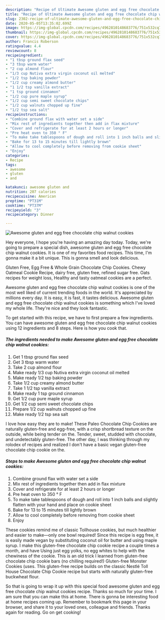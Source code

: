 ```yaml
---
description: "Recipe of Ultimate Awesome gluten and egg free chocolate chip walnut cookies"
title: "Recipe of Ultimate Awesome gluten and egg free chocolate chip walnut cookies"
slug: 2302-recipe-of-ultimate-awesome-gluten-and-egg-free-chocolate-chip-walnut-cookies
date: 2020-05-05T13:35:02.699Z
image: https://img-global.cpcdn.com/recipes/4962810148683776/751x532cq70/awesome-gluten-and-egg-free-chocolate-chip-walnut-cookies-recipe-main-photo.jpg
thumbnail: https://img-global.cpcdn.com/recipes/4962810148683776/751x532cq70/awesome-gluten-and-egg-free-chocolate-chip-walnut-cookies-recipe-main-photo.jpg
cover: https://img-global.cpcdn.com/recipes/4962810148683776/751x532cq70/awesome-gluten-and-egg-free-chocolate-chip-walnut-cookies-recipe-main-photo.jpg
author: Francis Roberson
ratingvalue: 4.4
reviewcount: 8
recipeingredient:
- "1 tbsp ground flax seed"
- "3 tbsp warm water"
- "2 cup almond flour"
- "1/3 cup Nutiva extra virgin coconut oil melted"
- "1/2 tsp baking powder"
- "1/2 cup creamy almond butter"
- "1 1/2 tsp vanilla extract"
- "1 tsp ground cinnamon"
- "1/2 cup pure maple syrup"
- "1/2 cup semi sweet chocolate chips"
- "1/2 cup walnuts chopped up fine"
- "1/2 tsp sea salt"
recipeinstructions:
- "Combine ground flax with water set a side"
- "Mix rest of ingredients together then add in flax mixture"
- "Cover and refrigerate for at least 2 hours or longer"
- "Pre heat oven to 350 ° F"
- "To make take tablespoons of dough and roll into 1 inch balls and slightly flatten with your hand and place on cookie sheet"
- "Bake for 13 to 15 minutes till lightly brown"
- "Allow to cool completely before removing from cookie sheet"
- "Enjoy"
categories:
- Recipe
tags:
- awesome
- gluten
- and

katakunci: awesome gluten and 
nutrition: 207 calories
recipecuisine: American
preptime: "PT31M"
cooktime: "PT37M"
recipeyield: "3"
recipecategory: Dinner

---
```



![Awesome gluten and egg free chocolate chip walnut cookies](https://img-global.cpcdn.com/recipes/4962810148683776/751x532cq70/awesome-gluten-and-egg-free-chocolate-chip-walnut-cookies-recipe-main-photo.jpg)

Hey everyone, I hope you're having an amazing day today. Today, we're going to prepare a special dish, awesome gluten and egg free chocolate chip walnut cookies. It is one of my favorites food recipes. This time, I'm gonna make it a bit unique. This is gonna smell and look delicious.

Gluten Free, Egg Free &amp; Whole Grain Chocolate Chip Cookies. Chewy Oatmeal Cookie Recipe, dairy free, gluten free, refined sugar free. Oats recipes for weight loss, Healthy and tasty oatmeal cookies are a perfect.

Awesome gluten and egg free chocolate chip walnut cookies is one of the most well liked of current trending foods in the world. It's appreciated by millions every day. It is easy, it is fast, it tastes delicious. Awesome gluten and egg free chocolate chip walnut cookies is something which I've loved my whole life. They're nice and they look fantastic.


To get started with this recipe, we have to first prepare a few ingredients. You can have awesome gluten and egg free chocolate chip walnut cookies using 12 ingredients and 8 steps. Here is how you cook that.

<!--inarticleads1-->

##### The ingredients needed to make Awesome gluten and egg free chocolate chip walnut cookies:

1. Get 1 tbsp ground flax seed
1. Get 3 tbsp warm water
1. Take 2 cup almond flour
1. Make ready 1/3 cup Nutiva extra virgin coconut oil melted
1. Make ready 1/2 tsp baking powder
1. Take 1/2 cup creamy almond butter
1. Take 1 1/2 tsp vanilla extract
1. Make ready 1 tsp ground cinnamon
1. Get 1/2 cup pure maple syrup
1. Get 1/2 cup semi sweet chocolate chips
1. Prepare 1/2 cup walnuts chopped up fine
1. Make ready 1/2 tsp sea salt


I love how easy they are to make! These Paleo Chocolate Chip Cookies are naturally gluten-free and egg-free, with a crisp shortbread texture on the outside, while being tender on the. Tender, sweet, studded with chocolate, and undetectably gluten-free. The other day, I was thinking through my rolodex of recipes and realized I don&#39;t have a basic vegan gluten-free chocolate chip cookie on the. 

<!--inarticleads2-->

##### Steps to make Awesome gluten and egg free chocolate chip walnut cookies:

1. Combine ground flax with water set a side
1. Mix rest of ingredients together then add in flax mixture
1. Cover and refrigerate for at least 2 hours or longer
1. Pre heat oven to 350 ° F
1. To make take tablespoons of dough and roll into 1 inch balls and slightly flatten with your hand and place on cookie sheet
1. Bake for 13 to 15 minutes till lightly brown
1. Allow to cool completely before removing from cookie sheet
1. Enjoy


These cookies remind me of classic Tollhouse cookies, but much healthier and easier to make—only one bowl required! Since this recipe is egg free, it is easily made vegan by substituting coconut oil for butter and using maple syrup. I make this gluten-free chocolate chip cookie recipe a couple times a month, and have Using just egg yolks, no egg whites to help with the chewiness of the cookie. This is an old trick I learned from gluten-free chocolate chip cookie bars (no chilling required!) Gluten-free Monster Cookies (uses. This gluten-free recipe builds on the classic Nestlé Toll House Chocolate Chip Cookie recipe but starts with naturally gluten-free buckwheat flour. 

So that is going to wrap it up with this special food awesome gluten and egg free chocolate chip walnut cookies recipe. Thanks so much for your time. I am sure that you can make this at home. There is gonna be interesting food at home recipes coming up. Remember to bookmark this page in your browser, and share it to your loved ones, colleague and friends. Thanks again for reading. Go on get cooking!
